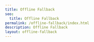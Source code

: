 ```yaml
---
title: Offline Fallback
seo:
  title: Offline Fallback 
permalink: /offline-fallback/index.html
description: Offline Fallback
layout: offline-fallback
---
```

